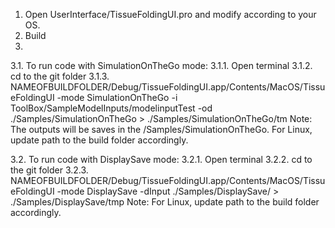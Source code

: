1. Open UserInterface/TissueFoldingUI.pro and modify according to your OS.
2. Build
3.
3.1. To run code with SimulationOnTheGo mode:
3.1.1. Open terminal
3.1.2. cd to the git folder
3.1.3. NAMEOFBUILDFOLDER/Debug/TissueFoldingUI.app/Contents/MacOS/TissueFoldingUI -mode SimulationOnTheGo -i ToolBox/SampleModelInputs/modelinputTest -od ./Samples/SimulationOnTheGo > ./Samples/SimulationOnTheGo/tm
Note: The outputs will be saves in the /Samples/SimulationOnTheGo. For Linux, update path to the build folder accordingly.

3.2. To run code with DisplaySave mode:
3.2.1. Open terminal
3.2.2. cd to the git folder
3.2.3. NAMEOFBUILDFOLDER/Debug/TissueFoldingUI.app/Contents/MacOS/TissueFoldingUI -mode DisplaySave -dInput ./Samples/DisplaySave/ > ./Samples/DisplaySave/tmp
Note: For Linux, update path to the build folder accordingly.

